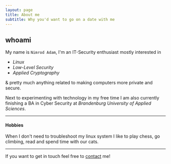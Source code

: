 ```yaml
---
layout: page
title: About me
subtitle: Why you'd want to go on a date with me
---
```


## whoami 

My name is ``Nimrod Adam``, I'm an IT-Security enthusiast mostly interested in  
- *Linux*
- *Low-Level Security*
- *Applied Cryptography*  

& pretty much anything related to making computers more private and secure.

Next to experimenting with technology in my free time I am also currently finishing a BA in Cyber Security at
*Brandenburg University of Applied Sciences*.

---

#### Hobbies
When I don't need to troubleshoot my linux system I like to play chess, go climbing, read and spend time with our cats. 

---

If you want to get in touch feel free to [contact](/nimrodSec/contact) me!

